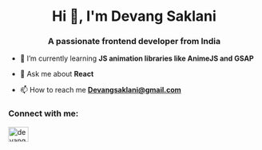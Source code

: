 <h1 align="center">Hi 👋, I'm Devang Saklani</h1>
<h3 align="center">A passionate frontend developer from India</h3>
<!-- 
<p align="left"> <a href="https://github.com/ryo-ma/github-profile-trophy"><img src="https://github-profile-trophy.vercel.app/?username=devang47" alt="devang47" /></a> </p> -->

- 🌱 I’m currently learning **JS animation libraries like AnimeJS and GSAP**

- 💬 Ask me about **React**

- 📫 How to reach me **Devangsaklani@gmail.com**

<h3 align="left">Connect with me:</h3>
<p align="left">
<a href="https://dev.to/devang" target="blank"><img align="center" src="https://cdn.jsdelivr.net/npm/simple-icons@3.0.1/icons/dev-dot-to.svg" alt="devang" height="30" width="40" /></a>
</p>
